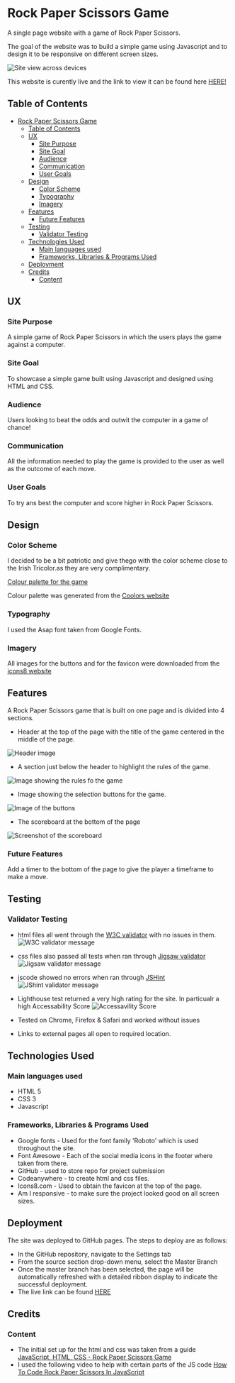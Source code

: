 # Rock Paper Scissors Game

A single page website with a game of Rock Paper Scissors.

The goal of the website was to build a simple game using Javascript and to design it to be responsive on different screen sizes. 

![Site view across devices](assets/images-readme/response.PNG)

This website is curently live and the link to view it can be found here [HERE!](https://akestell.github.io/p2-rock-paper-scissors/)

## Table of Contents

- [Rock Paper Scissors Game](#rock-paper-scissors-game)
  - [Table of Contents](#table-of-contents)
  - [UX](#ux)
    - [Site Purpose](#site-purpose)
    - [Site Goal](#site-goal)
    - [Audience](#audience)
    - [Communication](#communication)
    - [User Goals](#user-goals)
  - [Design](#design)
    - [Color Scheme](#color-scheme)
    - [Typography](#typography)
    - [Imagery](#imagery)
  - [Features](#features)
    - [Future Features](#future-features)
  - [Testing](#testing)
    - [Validator Testing](#validator-testing)
  - [Technologies Used](#technologies-used)
    - [Main languages used](#main-languages-used)
    - [Frameworks, Libraries \& Programs Used](#frameworks-libraries--programs-used)
  - [Deployment](#deployment)
  - [Credits](#credits)
    - [Content](#content)

## UX

### Site Purpose

A simple game of Rock Paper Scissors in which the users plays the game against a computer.

### Site Goal

To showcase a simple game built using Javascript and designed using HTML and CSS.

### Audience

Users looking to beat the odds and outwit the computer in a game of chance!

### Communication

All the information needed to play the game is provided to the user as well as the outcome of each move. 

### User Goals

To try ans best the computer and score higher in Rock Paper Scissors.


## Design

### Color Scheme

I decided to be a bit patriotic and give thego with the color scheme close to the Irish Tricolor.as they are very complimentary.

[Colour palette for the game](assets/images-readme/colour-palette.PNG)

Colour palette was generated from the [Coolors website](https://coolors.co/2a662f-ffffff-df620e-909220-353b3c) 

### Typography

I used the Asap font taken from Google Fonts.

### Imagery

All images for the buttons and for the favicon were downloaded from the [icons8 website](https://icons8.com/)

## Features

A Rock Paper Scissors game that is built on one page and is divided into 4 sections.

- Header at the top of the page with the title of the game centered in the middle of the page. 

![Header image](assets/images-readme/header.PNG)

- A section just below the header to highlight the rules of the game. 
  
![Image showing the rules fo the game](assets/images-readme/rules.PNG)

- Image showing the selection buttons for the game.

![Image of the buttons](assets/images-readme/buttons.PNG)

- The scoreboard at the bottom of the page

![Screenshot of the scoreboard](assets/images-readme/scoreboard.PNG)

### Future Features

Add a timer to the bottom of the page to give the player a timeframe to make a move. 

## Testing


### Validator Testing

- html files all went through the [W3C validator](https://validator.w3.org/) with no issues in them.
  ![W3C validator message](assets/images-readme/html-check.PNG)

- css files also passed all tests when ran through [Jigsaw validator](https://jigsaw.w3.org/css-validator/)
  ![Jigsaw validator message](assets/images-readme/css-check.PNG)

- jscode showed no errors when ran through [JSHint](https://jshint.com/)
  ![JShint validator message](assets/images-readme/js-check.PNG)

- Lighthouse test returned a very high rating for the site. In particualr a high Accessability Score
  ![Accessavility Score](assets/images-readme/lighthouse-result.PNG)

- Tested on Chrome, Firefox & Safari and worked without issues
- Links to external pages all open to required location.

## Technologies Used

### Main languages used

- HTML 5
- CSS 3
- Javascript

### Frameworks, Libraries & Programs Used

- Google fonts - Used for the font family 'Roboto' which is used throughout the site.
- Font Awesowe - Each of the social media icons in the footer where taken from there.
- GitHub - used to store repo for project submission
- Codeanywhere - to create html and css files.
- Icons8.com - Used to obtain the favicon at the top of the page.
- Am I responsive - to make sure the project looked good on all screen sizes.

## Deployment

The site was deployed to GitHub pages. The steps to deploy are as follows:

- In the GitHub repository, navigate to the Settings tab
- From the source section drop-down menu, select the Master Branch
- Once the master branch has been selected, the page will be automatically refreshed with a detailed ribbon display to indicate the successful deployment.
- The live link can be found [HERE](https://akestell.github.io/p2-rock-paper-scissors/)

## Credits

### Content

- The initial set up for the html and css was taken from a guide [JavaScript, HTML, CSS - Rock Paper Scissors Game](https://www.youtube.com/watch?v=jaVNP3nIAv0)
- I used the following video to help with certain parts of the JS code [How To Code Rock Paper Scissors In JavaScript](https://www.youtube.com/watch?v=1yS-JV4fWqY)
